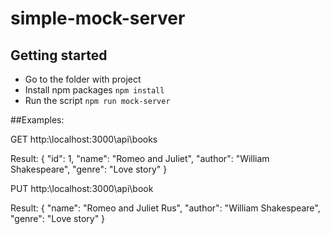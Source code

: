 # simple-mock-server

## Getting started
* Go to the folder with project
* Install npm packages `npm install`
* Run the script `npm run mock-server`


##Examples:

GET http:\\localhost:3000\api\books

Result:
{
  "id": 1,
  "name": "Romeo and Juliet",
  "author": "William Shakespeare",
  "genre": "Love story"
}

PUT http:\\localhost:3000\api\book


Result:
{
  "name": "Romeo and Juliet Rus",
  "author": "William Shakespeare",
  "genre": "Love story"
}
